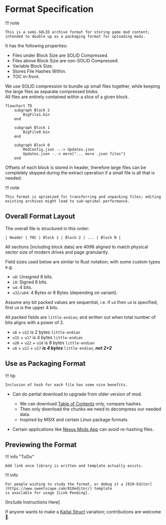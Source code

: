 ﻿# Format Specification

!!! note

    This is a semi-SOLID archive format for storing game mod content; intended to double up as a packaging format for uploading mods.

It has the following properties:  

- Files under Block Size are SOLID Compressed.  
- Files above Block Size are non-SOLID Compressed.  
- Variable Block Size.  
- Stores File Hashes Within.  
- TOC in-front.  

We use SOLID compression to bundle up small files together, while keeping the large files as separate compressed blobs.  
All files are entirely contained within a slice of a given block.  

```mermaid
flowchart TD
    subgraph Block 2
        BigFile1.bin
    end

    subgraph Block 1
        BigFile0.bin
    end

    subgraph Block 0
        ModConfig.json -.-> Updates.json
        Updates.json -.-> more["... more .json files"]        
    end
```

Offsets of each block is stored in header, therefore large files can be completely skipped during the extract operation
if a small file is all that is needed.

!!! note 

    This format is optimized for transferring and unpacking files; editing existing archives might lead to sub-optimal performance.

## Overall Format Layout

The overall file is structured in this order:  

```
| Header | TOC | Block 1 | Block 2 | ... | Block N |
```

All sections [including block data] are 4096 aligned to match physical sector size of modern drives and page granularity.  

Field sizes used below are similar to Rust notation; with some custom types e.g. 

- `u8`: Unsigned 8 bits.  
- `i8`: Signed 8 bits.  
- `u4`: 4 bits.  
- `u32/u64`: 4 Bytes or 8 Bytes (depending on variant).  

Assume any bit packed values are sequential, i.e. if `u4` then `u4` is specified, first `u4` is the upper 4 bits.  

All packed fields are `little-endian`; and written out when total number of bits aligns with a power of 2.  

- `u6` + `u12` is 2 bytes `little-endian`  
- `u15` + `u17` is 4 bytes `little-endian`  
- `u26` + `u22` + `u16` is 8 bytes `little-endian`  
- `u6` + `u11` + `u17` ***is 4 bytes*** `little-endian`, ***not 2+2***  

## Use as Packaging Format

!!! tip

    Inclusion of hash for each file has some nice benefits.

- Can do partial download to upgrade from older version of mod.  
    - We can download [Table of Contents](./Table-Of-Contents.md) only, compare hashes.  
    - Then only download the chunks we need to decompress our needed data.  
    - Inspired by MSIX and certain Linux package formats.  

- Certain applications like [Nexus Mods App](https://github.com/Nexus-Mods/NexusMods.App) can avoid re-hashing files.  

## Previewing the Format

!!! info "ToDo"

    Add link once library is written and template actually exists.

!!! info 

    For people wishing to study the format, or debug it a [010-Editor](https://www.sweetscape.com/010editor/) template 
    is available for usage [Link Pending].  

[Include Instructions Here]

If anyone wants to make a [Kaitai Struct](https://kaitai.io) variation; contributions are welcome 💜.